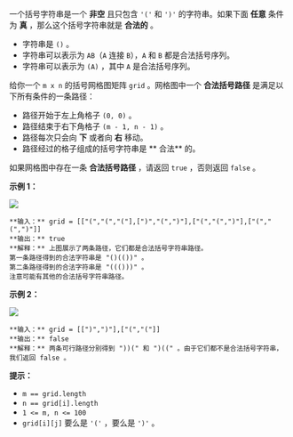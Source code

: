 一个括号字符串是一个 **非空**  且只包含 `'('` 和 `')'` 的字符串。如果下面  **任意**  条件为  **真**
，那么这个括号字符串就是  **合法的**  。

  * 字符串是 `()` 。
  * 字符串可以表示为 `AB`（`A` 连接 `B`），`A` 和 `B` 都是合法括号序列。
  * 字符串可以表示为 `(A)` ，其中 `A` 是合法括号序列。

给你一个 `m x n` 的括号网格图矩阵 `grid` 。网格图中一个  **合法括号路径**  是满足以下所有条件的一条路径：

  * 路径开始于左上角格子 `(0, 0)` 。
  * 路径结束于右下角格子 `(m - 1, n - 1)` 。
  * 路径每次只会向 **下**  或者向 **右**  移动。
  * 路径经过的格子组成的括号字符串是 **  合法** 的。

如果网格图中存在一条 **合法括号路径**  ，请返回 `true` ，否则返回 `false` 。



**示例 1：**

![](https://assets.leetcode.com/uploads/2022/03/15/example1drawio.png)

    
    
    **输入：** grid = [["(","(","("],[")","(",")"],["(","(",")"],["(","(",")"]]
    **输出：** true
    **解释：** 上图展示了两条路径，它们都是合法括号字符串路径。
    第一条路径得到的合法字符串是 "()(())" 。
    第二条路径得到的合法字符串是 "((()))" 。
    注意可能有其他的合法括号字符串路径。
    

**示例 2：**

![](https://assets.leetcode.com/uploads/2022/03/15/example2drawio.png)

    
    
    **输入：** grid = [[")",")"],["(","("]]
    **输出：** false
    **解释：** 两条可行路径分别得到 "))(" 和 ")((" 。由于它们都不是合法括号字符串，我们返回 false 。
    



**提示：**

  * `m == grid.length`
  * `n == grid[i].length`
  * `1 <= m, n <= 100`
  * `grid[i][j]` 要么是 `'('` ，要么是 `')'` 。

